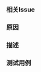 <!--

感谢您对Share的贡献！

## 检查清单

* [ ] 确保当前PR有对应的[issue](https://gitee.com/forward-seen/share/issues)，并关联该issue。

* [ ] 将此PR的标题按照此格式命名：`[Feature] [Module Name] [Component] 标题内容(#IAAM1A)`；
  1. []的目的是用于标记为标签；
  2. 这里的`Feature`可以替换为 `Hotfix`、`Fix`、`Improve`，无代码变更的PR可忽略该标签；
  3. `Module Name`指的是重要更新内容所属的模块；
  4. 您可以自定义`Component`，但它应与变更内容有紧密关系，可以是某种通用功能、某种专业术语、某种中间件等，例如，`MySQL`、`Redis`等，您也可以忽略该标签，也可指定多个：`[MySQL] 
     [Redis]`；
  5. `(#IAAM1A)`是关联的issue，可以指定多个，例如：`(#IAAM1A #2A3523)`。

* [ ] 若有新功能、较大的变化或有必要的情况下，请更新[文档](https://gitee.com/forward-seen/share/tree/master/docs)以描述新特性。 

* [ ] 更新 [`release-note`](https://gitee.com/forward-seen/share/blob/master/release-note.md)，新增内容应与此PR的标题一致。

* [ ] 请检查你的代码风格，你可以使用参考[编码指南](https://gitee.com/forward-seen/share/tree/master/docs/contribution/coding-guide.md)使用插件来提高您的代码质量。

-->

### 相关Issue
<!--
填写Issue的序号即可，例如：#IAAM1A, #AAB123
-->

### 原因
<!--
目的、解决的问题等
-->

### 描述
<!--
做了什么？
变更了什么？
是否有面向用户的改变（包括文档），如果没有可忽略，如果有，请描述前后变化的差异，必要时应插入截图。
-->

### 测试用例
<!--
新增、改动、可能影响的功能
-->


